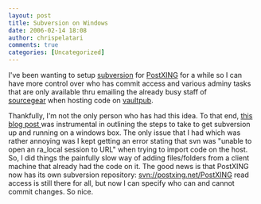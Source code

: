 ```yaml
---
layout: post
title: Subversion on Windows
date: 2006-02-14 18:08
author: chrispelatari
comments: true
categories: [Uncategorized]
---
```


<p>I've been wanting to setup <a href="http://subversion.tigris.org">subversion</a> for <a href="http://postxing.net">PostXING</a> for a while so I can have more 
control over who has commit access and various adminy tasks that are only 
available thru emailing the already busy staff of <a href="http://sourcegear.com">sourcegear</a> when hosting code on <a href="http://vaultpub.sourcegear.com">vaultpub</a>.</p>
<p>Thankfully, I'm not the only person who has had this idea. To that end, <a href="http://blogs.clearscreen.com/migs/archive/2005/01/21/824.aspx">this blog 
post </a>was instrumental in outlining the steps to take to get subversion up 
and running on a windows box. The only issue that I had which was rather 
annoying was I kept getting an error stating that svn was "unable to open an 
ra_local session to URL" when trying to import code on the host. So, I did 
things the painfully slow way of adding files/folders from a client machine that 
already had the code on it. The good news is that PostXING now has its own 
subversion repository: <a href="svn://postxing.net/PostXING">svn://postxing.net/PostXING</a> read 
access is still there for all, but now I can specify who can and cannot commit 
changes. So nice.</p>
